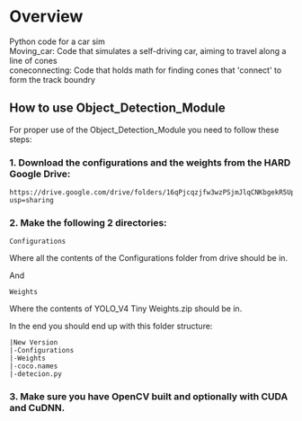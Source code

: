 # Overview
Python code for a car sim <br/>
Moving_car: Code that simulates a self-driving car, aiming to travel along a line of cones <br/>
coneconnecting: Code that holds math for finding cones that 'connect' to form the track boundry <br/>

## How to use Object_Detection_Module 

For proper use of the Object_Detection_Module you need to follow these steps:

### 1. Download the configurations and the weights from the HARD Google Drive:
```
https://drive.google.com/drive/folders/16qPjcqzjfw3wzPSjmJlqCNKbgekR5UpY?usp=sharing
```
### 2. Make the following 2 directories:
```
Configurations
```
Where all the contents of the Configurations folder from drive should be in. </br>

And
```
Weights
```
Where the contents of YOLO_V4 Tiny Weights.zip should be in. </br>

In the end you should end up with this folder structure:
```
|New Version
|-Configurations
|-Weights
|-coco.names
|-detecion.py
```
### 3. Make sure you have OpenCV built and optionally with CUDA and CuDNN.